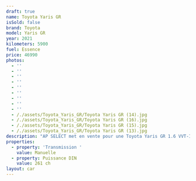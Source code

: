 ```yaml
---
draft: true
name: Toyota Yaris GR
isSold: false
brand: Toyota
model: Yaris GR
year: 2021
kilometers: 5900
fuel: Essence
price: 46990
photos:
  - ''
  - ''
  - ''
  - ''
  - ''
  - ''
  - ''
  - ''
  - ''
  - /./assets/Toyota_Yaris_GR/Toyota Yaris GR (14).jpg
  - /./assets/Toyota_Yaris_GR/Toyota Yaris GR (16).jpg
  - /./assets/Toyota_Yaris_GR/Toyota Yaris GR (15).jpg
  - /./assets/Toyota_Yaris_GR/Toyota Yaris GR (13).jpg
description: "AP SELECT met en vente pour une Toyota Yaris GR 1.6 VVT-I AWD 261ch TRAK PACK\n\nModèle du 11/2021 avec 5900km.\n\nCouleur noir unie, intérieur cuir / Alcantara GR noir.\n\nVéhicule origine française \U0001F1EB\U0001F1F7 sans malus.\n\nVendu avec une garantie 12 mois.\nMoteur garantie 10 ans Toyota\n\nLe véhicule est en parfait état avec carnet complet et historique suivi.\n\nPneus et freins en parfait état.\n\nÉquipements et options :\n- Boîte 6 mécanique\n- Freinage sport étriers rouge\n- Différentiel Torsen GR\n- Échappement GR carbon\n- Toit GR carbon\n- Sélecteur de mode de conduite GR\n- Jantes 18\" forgées\n- Sièges GR Cuir / Alcantara\n- Volant multifonctions\n- Projecteurs de jour à LED\n- Régulateur de vitesse adaptatif\n- Keyless ouverture / démarrage sans clés\n- Aide au stationnement AV / AR\n- Caméra de recul\n- Car play\n- Affichage multifonctions plus\n- Climatisation\n- Éclairage et essuie-glaces automatique\n- Rétroviseurs électriques et chauffants\n- Rétroviseurs int / ext Electrochrome\n- Éclairage d’ambiance\n- Bluetooth\n\nDisponible et visible sur RDV pour acheteur sérieux.\n\nPossibilité d'une garantie 3, 6 ou 12 mois en supplément.\n\nRéalisation des démarches d'immatriculation.\n\nAP SELECT c'est des solutions de courtage et conciergerie sur mesure pour profiter librement de sa passion et de son patrimoine.\n\nPrenez le volant, AP SELECT s'occupe du reste."
properties:
  - property: 'Transmission '
    value: Manuelle
  - property: Puissance DIN
    value: 261 ch
layout: car
---
```


